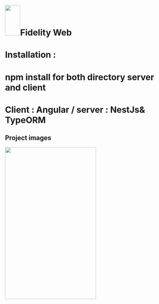 # <img src="https://user-images.githubusercontent.com/48072325/100393906-90793b80-303b-11eb-8919-1d3c53697690.png" width="50" height="100" >Fidelity Web
 
# Installation : 
# npm install for both directory server and client 
# Client : Angular / server : NestJs& TypeORM 

## Project images

<img src="https://user-images.githubusercontent.com/48072325/100394286-d551a200-303c-11eb-88a6-261c2d5de9c7.PNG" width="300" height="500">
